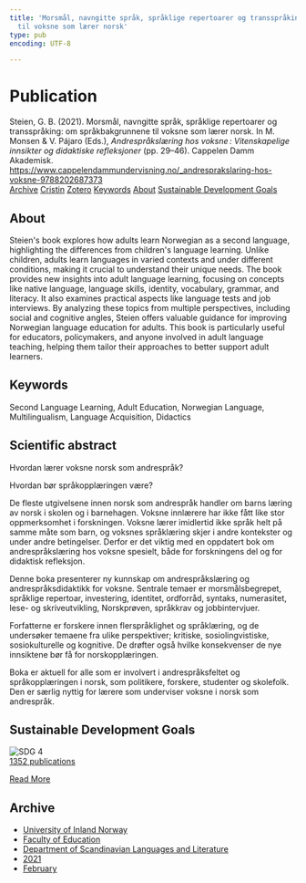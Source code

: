 ```yaml
---
title: 'Morsmål, navngitte språk, språklige repertoarer og transspråking: om språkbakgrunnene
  til voksne som lærer norsk'
type: pub
encoding: UTF-8

---
```

<h1>Publication</h1>
<article id="csl-bib-container-45ZI4C9A" class="csl-bib-container">
  <div class="csl-bib-body"> <div class="csl-entry">Steien, G. B. (2021). Morsmål, navngitte språk, språklige repertoarer og transspråking: om språkbakgrunnene til voksne som lærer norsk. In M. Monsen &#38; V. Pájaro (Eds.), <i>Andrespråkslæring hos voksne : Vitenskapelige innsikter og didaktiske refleksjoner</i> (pp. 29–46). Cappelen Damm Akademisk. <a href="https://www.cappelendammundervisning.no/_andresprakslaring-hos-voksne-9788202687373">https://www.cappelendammundervisning.no/_andresprakslaring-hos-voksne-9788202687373</a></div> </div>
  <div class="csl-bib-buttons">
    <a href="#taxonomy-article-45ZI4C9A" alt="archive" class="csl-bib-button">Archive</a>
    <a href="https://app.cristin.no/results/show.jsf?id=1894201" alt="Cristin" class="csl-bib-button">Cristin</a>
    <a href="http://zotero.org/groups/5881554/items/45ZI4C9A" alt="Zotero" class="csl-bib-button">Zotero</a>
    <a href="#keywords-article-45ZI4C9A" alt="keywords" class="csl-bib-button">Keywords</a>
    <a href="#about-article-45ZI4C9A" alt="about_pub" class="csl-bib-button">About</a>
    <a href="#sdg-article-45ZI4C9A" alt="sdg" class="csl-bib-button">Sustainable Development Goals</a>
  </div>
  <div id="csl-bib-meta-container-45ZI4C9A"></div>
</article>
<div id="csl-bib-meta-45ZI4C9A" class="csl-bib-meta">
  <article id="about-article-45ZI4C9A" class="about_pub-article">
    <h1>About</h1>
    Steien's book explores how adults learn Norwegian as a second language, highlighting the differences from children's language learning. Unlike children, adults learn languages in varied contexts and under different conditions, making it crucial to understand their unique needs. The book provides new insights into adult language learning, focusing on concepts like native language, language skills, identity, vocabulary, grammar, and literacy. It also examines practical aspects like language tests and job interviews. By analyzing these topics from multiple perspectives, including social and cognitive angles, Steien offers valuable guidance for improving Norwegian language education for adults. This book is particularly useful for educators, policymakers, and anyone involved in adult language teaching, helping them tailor their approaches to better support adult learners.
  </article>
  <article id="keywords-article-45ZI4C9A" class="keywords-article">
    <h1>Keywords</h1>
    Second Language Learning, Adult Education, Norwegian Language, Multilingualism, Language Acquisition, Didactics
  </article>
  <article id="abstract-article-45ZI4C9A" class="abstract-article">
    <h1>Scientific abstract</h1>
    Hvordan lærer voksne norsk som andrespråk? 
 
Hvordan bør språkopplæringen være? 
 
De fleste utgivelsene innen norsk som andrespråk handler om barns læring av norsk i skolen og i barnehagen. Voksne innlærere har ikke fått like stor oppmerksomhet i forskningen. Voksne lærer imidlertid ikke språk helt på samme måte som barn, og voksnes språklæring skjer i andre kontekster og under andre betingelser. Derfor er det viktig med en oppdatert bok om andrespråkslæring hos voksne spesielt, både for forskningens del og for didaktisk refleksjon. 
 
Denne boka presenterer ny kunnskap om andrespråkslæring og andrespråksdidaktikk for voksne. Sentrale temaer er morsmålsbegrepet, språklige repertoar, investering, identitet, ordforråd, syntaks, numerasitet, lese- og skriveutvikling, Norskprøven, språkkrav og jobbintervjuer. 
 
Forfatterne er forskere innen flerspråklighet og språklæring, og de undersøker temaene fra ulike perspektiver; kritiske, sosiolingvistiske, sosiokulturelle og kognitive. De drøfter også hvilke konsekvenser de nye innsiktene bør få for norskopplæringen. 
 
Boka er aktuell for alle som er involvert i andrespråksfeltet og språkopplæringen i norsk, som politikere, forskere, studenter og skolefolk. Den er særlig nyttig for lærere som underviser voksne i norsk som andrespråk.
  </article>
  <article id="sdg-article-45ZI4C9A" class="sdg-article">
    <h1>Sustainable Development Goals</h1>
    <div class="sdg-container"><div id="sdg4" class="sdg">
        <img src="{{< params subfolder >}}images/sdg/sdg04_en.png" class="image" alt="SDG 4">
        <div class="sdg-overlay">
          <a href="/en/archive/?key=?sdg=4#archive" class="sdg-publication-count"><span>1352</span> publications</a>
          <p><a href="https://sdgs.un.org/goals/goal4" class="sdg-read-more">Read More</a></p>
        </div>
      </div></div>
  </article>
  <article id="taxonomy-article-45ZI4C9A" class="taxonomy-article">
    <h1>Archive</h1>
    <ul>
      <li>
        <a href="/en/archive/?key=3DCRN523">University of Inland Norway</a>
      </li>
      <li>
        <a href="/en/archive/?key=WYNZA47F">Faculty of Education</a>
      </li>
      <li>
        <a href="/en/archive/?key=T9U6ILTU">Department of Scandinavian Languages and Literature</a>
      </li>
      <li>
        <a href="/en/archive/?key=IAPSBJWP">2021</a>
      </li>
      <li>
        <a href="/en/archive/?key=INK4CSLC">February</a>
      </li>
    </ul>
  </article>
</div>
